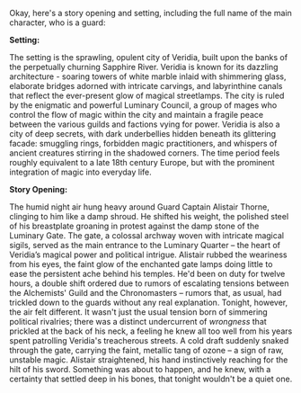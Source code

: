 Okay, here's a story opening and setting, including the full name of the main character, who is a guard:

**Setting:**

The setting is the sprawling, opulent city of Veridia, built upon the banks of the perpetually churning Sapphire River. Veridia is known for its dazzling architecture - soaring towers of white marble inlaid with shimmering glass, elaborate bridges adorned with intricate carvings, and labyrinthine canals that reflect the ever-present glow of magical streetlamps. The city is ruled by the enigmatic and powerful Luminary Council, a group of mages who control the flow of magic within the city and maintain a fragile peace between the various guilds and factions vying for power. Veridia is also a city of deep secrets, with dark underbellies hidden beneath its glittering facade: smuggling rings, forbidden magic practitioners, and whispers of ancient creatures stirring in the shadowed corners. The time period feels roughly equivalent to a late 18th century Europe, but with the prominent integration of magic into everyday life.

**Story Opening:**

The humid night air hung heavy around Guard Captain Alistair Thorne, clinging to him like a damp shroud. He shifted his weight, the polished steel of his breastplate groaning in protest against the damp stone of the Luminary Gate. The gate, a colossal archway woven with intricate magical sigils, served as the main entrance to the Luminary Quarter – the heart of Veridia’s magical power and political intrigue. Alistair rubbed the weariness from his eyes, the faint glow of the enchanted gate lamps doing little to ease the persistent ache behind his temples. He'd been on duty for twelve hours, a double shift ordered due to rumors of escalating tensions between the Alchemists' Guild and the Chronomasters – rumors that, as usual, had trickled down to the guards without any real explanation. Tonight, however, the air felt different. It wasn't just the usual tension born of simmering political rivalries; there was a distinct undercurrent of *wrongness* that prickled at the back of his neck, a feeling he knew all too well from his years spent patrolling Veridia's treacherous streets. A cold draft suddenly snaked through the gate, carrying the faint, metallic tang of ozone – a sign of raw, unstable magic. Alistair straightened, his hand instinctively reaching for the hilt of his sword. Something was about to happen, and he knew, with a certainty that settled deep in his bones, that tonight wouldn't be a quiet one.
